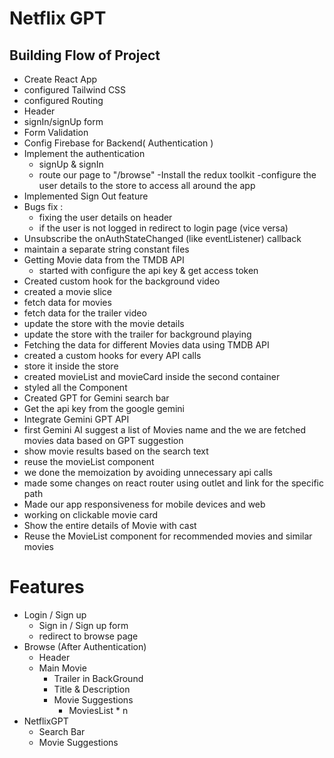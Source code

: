 # Netflix GPT

## Building Flow of Project
 - Create React App 
 - configured Tailwind CSS
 - configured Routing
 - Header
 - signIn/signUp form
 - Form Validation
 - Config Firebase for Backend( Authentication )
 - Implement the authentication
   - signUp & signIn
   - route our page to "/browse"
 -Install the redux toolkit
    -configure the user details to the store to access all around the app
 - Implemented Sign Out feature
 - Bugs fix : 
   - fixing the user details on header 
   - if the user is not logged in redirect to login page (vice versa)
 - Unsubscribe the  onAuthStateChanged (like eventListener) callback
 - maintain a separate string constant files
 - Getting Movie data from the TMDB API 
   - started with configure the api key & get access token
 - Created custom hook for the background video
 - created a movie slice
 - fetch data for movies 
 - fetch data for the trailer video
 - update the store with the movie details
 - update the store with the trailer for background playing
 - Fetching the data for different Movies data using TMDB API
 - created a custom hooks for every API calls
 - store it inside the store
 - created movieList and movieCard inside the second container
 - styled all the Component
 - Created GPT for Gemini search bar
 - Get the api key from the google gemini
 - Integrate Gemini GPT  API
 - first Gemini AI suggest a list of Movies name and the we are fetched movies data based on GPT suggestion
 - show movie results based on the search text
 - reuse the movieList component
 - we done the memoization by avoiding unnecessary api calls
 - made some changes on react router using outlet and link for the specific path
- Made our app responsiveness for mobile devices and web
- working on clickable movie card
- Show the entire details of Movie with cast
- Reuse the MovieList component for recommended movies and similar movies
# Features
- Login / Sign up
  - Sign in / Sign up form
  - redirect to browse page
- Browse (After Authentication)
   - Header
   - Main Movie
        - Trailer in BackGround
        - Title & Description
        - Movie Suggestions
          - MoviesList * n
 - NetflixGPT
   - Search Bar
   - Movie Suggestions